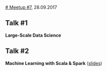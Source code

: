 [# Meetup #7](https://www.meetup.com/de-DE/Data-Science-Meetup-Muenster/events/238287906/), 28.09.2017

## Talk #1


**Large-Scale Data Science**

## Talk #2


**Machine Learning with Scala & Spark** ([slides](Spark.pdf))
